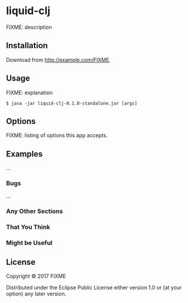 # liquid-clj

FIXME: description

## Installation

Download from http://example.com/FIXME.

## Usage

FIXME: explanation

    $ java -jar liquid-clj-0.1.0-standalone.jar [args]

## Options

FIXME: listing of options this app accepts.

## Examples

...

### Bugs

...

### Any Other Sections
### That You Think
### Might be Useful

## License

Copyright © 2017 FIXME

Distributed under the Eclipse Public License either version 1.0 or (at
your option) any later version.
